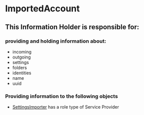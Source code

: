 # ImportedAccount
## This Information Holder is responsible for:
### providing and holding information about: 
* incoming
* outgoing
* settings
* folders
* identities
* name
* uuid
### Providing information to the following objects 
* [SettingsImporter](../ServiceProviders/SettingsImporter.md) has a role type of Service Provider
